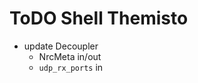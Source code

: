 ToDO Shell Themisto
=====================

* update Decoupler
  - NrcMeta in/out
  - `udp_rx_ports` in
